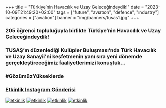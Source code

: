 +++
title = "Türkiye’nin Havacılık ve Uzay Geleceğindeydik!"
date = "2023-10-09T21:49:20+02:00"
tags = ["future", "avıatıon", "defence", "ındustry"]
categories = ["avıatıon"]
banner = "img/banners/tusas1.jpg"
+++

### 205 öğrenci topluluğuyla birlikte Türkiye’nin Havacılık ve Uzay Geleceğindeydik!

### TUSAŞ’ın düzenlediği Kulüpler Buluşması’nda Türk Havacılık ve Uzay Sanayii'ni keşfetmenin yanı sıra yeni dönemde gerçekleştireceğimiz faaliyetlerimizi konuştuk...

### #GözümüzYükseklerde

### [Etkinlik Instagram Gönderisi](https://www.instagram.com/p/Cy8bfYMNIvX/?img_index=1)
[![etkinlik](/img/banners/tusas1.jpg)](https://www.instagram.com/p/CyLEah4NvGs/?img_index=1)
[![etkinlik](/img/banners/tusas2.jpg)](https://www.instagram.com/p/CyLEah4NvGs/?img_index=2)
[![etkinlik](/img/banners/tusas3.jpg)](https://www.instagram.com/p/CyLEah4NvGs/?img_index=3)
[![etkinlik](/img/banners/tusas4.jpg)](https://www.instagram.com/p/CyLEah4NvGs/?img_index=4)
